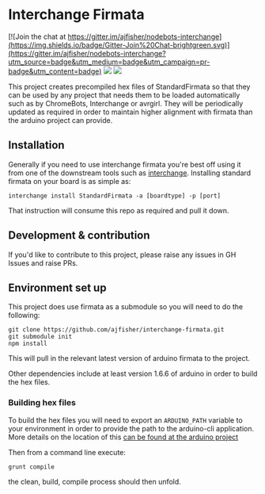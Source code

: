 # Interchange Firmata

[![Join the chat at https://gitter.im/ajfisher/nodebots-interchange](https://img.shields.io/badge/Gitter-Join%20Chat-brightgreen.svg)](https://gitter.im/ajfisher/nodebots-interchange?utm_source=badge&utm_medium=badge&utm_campaign=pr-badge&utm_content=badge)
![](https://img.shields.io/badge/status-Ready-green.svg)
![](https://img.shields.io/github/issues/ajfisher/interchange-firmata.svg)

This project creates precompiled hex files of StandardFirmata so that they can
be used by any project that needs them to be loaded automatically such as by
ChromeBots, Interchange or avrgirl. They will be periodically updated as required
in order to maintain higher alignment with firmata than the arduino project can
provide.

## Installation

Generally if you need to use interchange firmata you're best off using it from
one of the downstream tools such as [interchange](https://github.com/ajfisher/nodebots-interchange).
Installing standard firmata on your board is as simple as:

```
interchange install StandardFirmata -a [boardtype] -p [port]
```

That instruction will consume this repo as required and pull it down.

## Development & contribution

If you'd like to contribute to this project, please raise any issues in
GH Issues and raise PRs.

## Environment set up

This project does use firmata as a submodule so you will need to do the following:

```
git clone https://github.com/ajfisher/interchange-firmata.git
git submodule init
npm install
```

This will pull in the relevant latest version of arduino firmata to the project.

Other dependencies include at least version 1.6.6 of arduino in order to
build the hex files.

### Building hex files

To build the hex files you will need to export an `ARDUINO_PATH` variable to
your environment in order to provide the path to the arduino-cli application.
More details on the location of this [can be found at the arduino project](https://github.com/arduino/Arduino/blob/master/build/shared/manpage.adoc)

Then from a command line execute:

```
grunt compile
```

the clean, build, compile process should then unfold.
